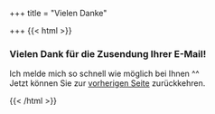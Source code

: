 +++
title = "Vielen Danke"

+++
{{< html >}}

<section class="container centered">

<div class="error">

<h3>Vielen Dank für die Zusendung Ihrer E-Mail!</h3>

<p>Ich melde mich so schnell wie möglich bei Ihnen ^^<br />Jetzt können Sie zur <a href="/contact">vorherigen Seite</a> zurückkehren.</p>

</div>

</section>

{{< /html >}}